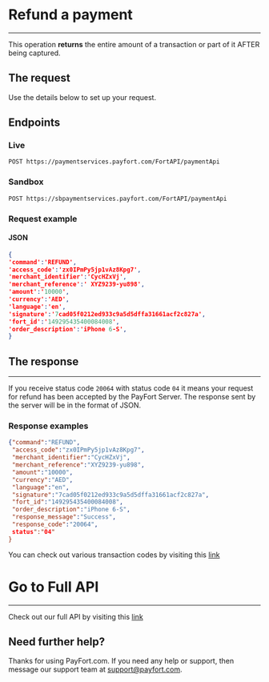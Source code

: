# Refund a payment

------

This operation **returns** the entire amount of a transaction or part of it AFTER being captured.

## The request

Use the details below to set up your request.

## Endpoints

### Live

```
POST https://paymentservices.payfort.com/FortAPI/paymentApi
```

### Sandbox

```
POST https://sbpaymentservices.payfort.com/FortAPI/paymentApi
```

### Request example

#### JSON

```json
{
'command':'REFUND',
'access_code':'zx0IPmPy5jp1vAz8Kpg7',
'merchant_identifier':'CycHZxVj',
'merchant_reference':' XYZ9239-yu898',
'amount':'10000',
'currency':'AED',  
'language':'en',
'signature':'7cad05f0212ed933c9a5d5dffa31661acf2c827a',
'fort_id':'149295435400084008',
'order_description':'iPhone 6-S',
}
```

##  The response

------

If you receive status code `20064` with status code `04` it means your request for refund has been accepted by the PayFort Server. The response sent by the server will be in the format of JSON.

### Response examples

```json
{"command":"REFUND",
 "access_code":"zx0IPmPy5jp1vAz8Kpg7",
 "merchant_identifier":"CycHZxVj",
 "merchant_reference":"XYZ9239-yu898",
 "amount":"10000",
 "currency":"AED",
 "language":"en",
 "signature":"7cad05f0212ed933c9a5d5dffa31661acf2c827a",
 "fort_id":"149295435400084008",
 "order_description":"iPhone 6-S",
 "response_message":"Success",
 "response_code":"20064",
 status":"04"
}
```

You can check out various transaction codes by visiting this [link](transactioncodes.md)

# Go to Full API

------

Check out our full API by visiting this [link](https://docs.payfort.com/docs/api/build/index.html#redirection)

## Need further help?

Thanks for using PayFort.com. If you need any help or support, then message our support team at [support@payfort.com](mailto:support@payfort.com).